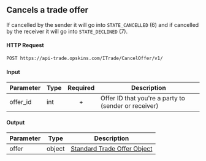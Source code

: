 ## Cancels a trade offer

If cancelled by the sender it will go into `STATE_CANCELLED` (6) and if cancelled by the receiver it will go into `STATE_DECLINED` (7).

#### HTTP Request

`POST https://api-trade.opskins.com/ITrade/CancelOffer/v1/`

#### Input

Parameter | Type | Required   | Description
--------- | -----| :--------: | -----------
offer_id | int |  + | Offer ID that you're a party to (sender or receiver)

    
#### Output

Parameter | Type | Description
--------- | -----| -------- 
offer     | object    | [Standard Trade Offer Object](/ITrade.md#standard-trade-offer-object)
